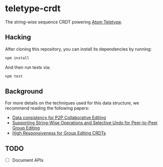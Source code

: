 # teletype-crdt

The string-wise sequence CRDT powering [Atom Teletype](https://github.com/atom/teletype).

## Hacking

After cloning this repository, you can install its dependencies by running:

```bash
npm install
```

And then run tests via:

```bash
npm test
```

## Background

For more details on the techniques used for this data structure, we recommend reading the following papers:

* [Data consistency for P2P Collaborative Editing](https://doi.org/10.1145/1180875.1180916)
* [Supporting String-Wise Operations and Selective Undo for Peer-to-Peer Group Editing](https://doi.org/10.1145/2660398.2660401)
* [High Responsiveness for Group Editing CRDTs](https://doi.org/10.1145/2957276.2957300)

## TODO

* [ ] Document APIs
